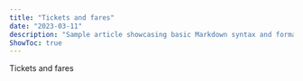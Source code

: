 ```yaml
---
title: "Tickets and fares"
date: "2023-03-11"
description: "Sample article showcasing basic Markdown syntax and formatting for HTML elements."
ShowToc: true
---
```


Tickets and fares

